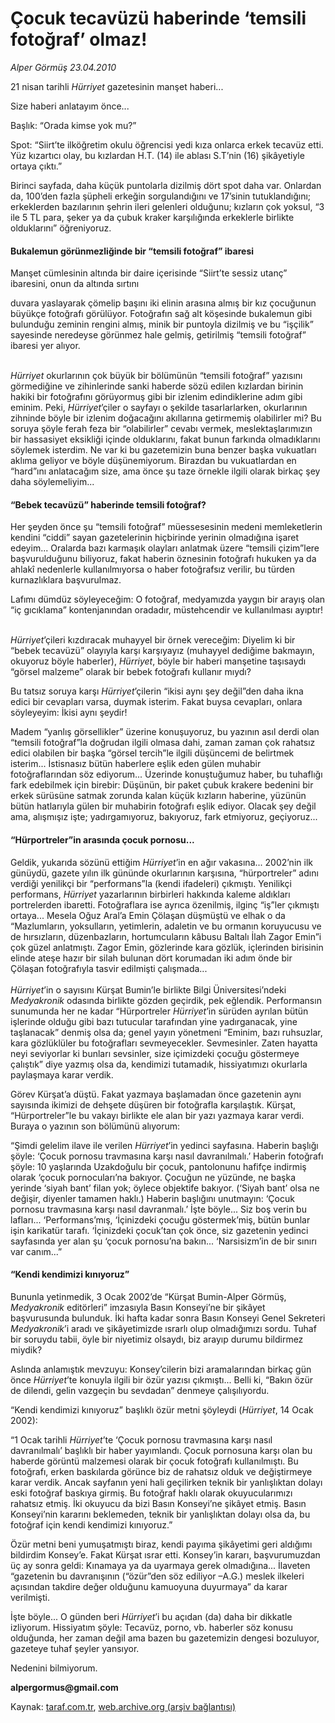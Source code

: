 # Çocuk tecavüzü haberinde ‘temsili fotoğraf’ olmaz!

*Alper Görmüş 23.04.2010*

<div class="yazi"><p>21 nisan tarihli <i>Hürriyet</i> gazetesinin manşet haberi... </p>
<p>Size haberi anlatayım önce...</p>
<p>Başlık: “Orada kimse yok mu?”</p>
<p>Spot: “Siirt’te ilköğretim okulu öğrencisi yedi kıza onlarca erkek tecavüz etti. Yüz kızartıcı olay, bu kızlardan H.T. (14) ile ablası S.T’nin (16) şikâyetiyle ortaya çıktı.”</p>
<p>Birinci sayfada, daha küçük puntolarla dizilmiş dört spot daha var. Onlardan da, 100’den fazla şüpheli erkeğin sorgulandığını ve 17’sinin tutuklandığını; erkeklerden bazılarının şehrin ileri gelenleri olduğunu; kızların çok yoksul, “3 ile 5 TL para, şeker ya da çubuk kraker karşılığında erkeklerle birlikte olduklarını” öğreniyoruz. </p>
<h4>Bukalemun görünmezliğinde bir “temsili fotoğraf” ibaresi</h4>
<p>Manşet cümlesinin altında bir daire içerisinde “Siirt’te sessiz utanç” ibaresini, onun da altında sırtını </p>
<p>duvara yaslayarak çömelip başını iki elinin arasına almış bir kız çocuğunun büyükçe fotoğrafı görülüyor. Fotoğrafın sağ alt köşesinde bukalemun gibi bulunduğu zeminin rengini almış, minik bir puntoyla dizilmiş ve bu “işçilik” sayesinde neredeyse görünmez hale gelmiş, getirilmiş “temsili fotoğraf” ibaresi yer alıyor. </p>
<p><i><br/>Hürriyet</i> okurlarının çok büyük bir bölümünün “temsili fotoğraf” yazısını görmediğine ve zihinlerinde sanki haberde sözü edilen kızlardan birinin hakiki bir fotoğrafını görüyormuş gibi bir izlenim edindiklerine adım gibi eminim. Peki, <i>Hürriyet</i>’çiler o sayfayı o şekilde tasarlarlarken, okurlarının zihninde böyle bir izlenim doğacağını akıllarına getirmemiş olabilirler mi? Bu soruya şöyle ferah feza bir “olabilirler” cevabı vermek, meslektaşlarımızın bir hassasiyet eksikliği içinde olduklarını, fakat bunun farkında olmadıklarını söylemek isterdim. Ne var ki bu gazetemizin buna benzer başka vukuatları aklıma geliyor ve böyle düşünemiyorum. Birazdan bu vukuatlardan en “hard”ını anlatacağım size, ama önce şu taze örnekle ilgili olarak birkaç şey daha söylemeliyim... </p>
<h4>“Bebek tecavüzü” haberinde temsili fotoğraf?</h4>
<p>Her şeyden önce şu “temsili fotoğraf” müessesesinin medeni memleketlerin kendini “ciddi” sayan gazetelerinin hiçbirinde yerinin olmadığına işaret edeyim... Oralarda bazı karmaşık olayları anlatmak üzere “temsili çizim”lere başvurulduğunu biliyoruz, fakat haberin öznesinin fotoğrafı hukuken ya da ahlakî nedenlerle kullanılmıyorsa o haber fotoğrafsız verilir, bu türden kurnazlıklara başvurulmaz. </p>
<p>Lafımı dümdüz söyleyeceğim: O fotoğraf, medyamızda yaygın bir arayış olan “iç gıcıklama” kontenjanından oradadır, müstehcendir ve kullanılması ayıptır!</p>
<p><i><br/>Hürriyet</i>’çileri kızdıracak muhayyel bir örnek vereceğim: Diyelim ki bir “bebek tecavüzü” olayıyla karşı karşıyayız (muhayyel dediğime bakmayın, okuyoruz böyle haberler), <i>Hürriyet</i>, böyle bir haberi manşetine taşısaydı “görsel malzeme” olarak bir bebek fotoğrafı kullanır mıydı?</p>
<p>Bu tatsız soruya karşı <i>Hürriyet</i>’çilerin “ikisi aynı şey değil”den daha ikna edici bir cevapları varsa, duymak isterim. Fakat buysa cevapları, onlara söyleyeyim: İkisi aynı şeydir! </p>
<p>Madem “yanlış görsellikler” üzerine konuşuyoruz, bu yazının asıl derdi olan “temsili fotoğraf”la doğrudan ilgili olmasa dahi, zaman zaman çok rahatsız edici olabilen bir başka “görsel tercih”le ilgili düşüncemi de belirtmek isterim... İstisnasız bütün haberlere eşlik eden gülen muhabir fotoğraflarından söz ediyorum... Üzerinde konuştuğumuz haber, bu tuhaflığı fark edebilmek için birebir: Düşünün, bir paket çubuk krakere bedenini bir erkek sürüsüne satmak zorunda kalan küçük kızların haberine, yüzünün bütün hatlarıyla gülen bir muhabirin fotoğrafı eşlik ediyor. Olacak şey değil ama, alışmışız işte; yadırgamıyoruz, bakıyoruz, fark etmiyoruz, geçiyoruz...</p>
<h4>“Hürportreler”in arasında çocuk pornosu...</h4>
<p>Geldik, yukarıda sözünü ettiğim <i>Hürriyet</i>’in en ağır vakasına... 2002’nin ilk günüydü, gazete yılın ilk gününde okurlarının karşısına, “hürportreler” adını verdiği yenilikçi bir “performans”la (kendi ifadeleri) çıkmıştı. Yenilikçi performans, <i>Hürriyet </i>yazarlarının birbirleri hakkında kaleme aldıkları portrelerden ibaretti. Fotoğraflara ise ayrıca özenilmiş, ilginç “iş”ler çıkmıştı ortaya... Mesela Oğuz Aral’a Emin Çölaşan düşmüştü ve elhak o da “Mazlumların, yoksulların, yetimlerin, adaletin ve bu ormanın koruyucusu ve de hırsızların, düzenbazların, hortumcuların kâbusu Baltalı İlah Zagor Emin”i çok güzel anlatmıştı. Zagor Emin, gözlerinde kara gözlük, içlerinden birisinin elinde ateşe hazır bir silah bulunan dört korumadan iki adım önde bir Çölaşan fotoğrafıyla tasvir edilmişti çalışmada...<br/><i><br/>Hürriyet</i>’in o sayısını Kürşat Bumin’le birlikte Bilgi Üniversitesi’ndeki <i>Medyakronik</i> odasında birlikte gözden geçirdik, pek eğlendik. Performansın sunumunda her ne kadar “Hürportreler <i>Hürriyet</i>’in sürüden ayrılan bütün işlerinde olduğu gibi bazı tutucular tarafından yine yadırganacak, yine taşlanacak” denmiş olsa da; genel yayın yönetmeni “Eminim, bazı ruhsuzlar, kara gözlüklüler bu fotoğrafları sevmeyecekler. Sevmesinler. Zaten hayatta neyi seviyorlar ki bunları sevsinler, size içimizdeki çocuğu göstermeye çalıştık” diye yazmış olsa da, kendimizi tutamadık, hissiyatımızı okurlarla paylaşmaya karar verdik. </p>
<p>Görev Kürşat’a düştü. Fakat yazmaya başlamadan önce gazetenin aynı sayısında ikimizi de dehşete düşüren bir fotoğrafla karşılaştık. Kürşat, “Hürportreler”le bu vakayı birlikte ele alan bir yazı yazmaya karar verdi. Buraya o yazının son bölümünü alıyorum:</p>
<p>“Şimdi gelelim ilave ile verilen <i>Hürriyet</i>’in yedinci sayfasına. Haberin başlığı şöyle: ‘Çocuk pornosu travmasına karşı nasıl davranılmalı.’ Haberin fotoğrafı şöyle: 10 yaşlarında Uzakdoğulu bir çocuk, pantolonunu hafifçe indirmiş olarak ‘çocuk pornocuları’na bakıyor. Çocuğun ne yüzünde, ne başka yerinde ‘siyah bant’ filan yok; öylece objektife bakıyor. (‘Siyah bant’ olsa ne değişir, diyenler tamamen haklı.) Haberin başlığını unutmayın: ‘Çocuk pornosu travmasına karşı nasıl davranmalı.’ İşte böyle... Siz boş verin bu lafları... ‘Performans’mış, ‘İçinizdeki çocuğu göstermek’miş, bütün bunlar işin karikatür tarafı. ‘İçinizdeki çocuk’tan çok önce, siz gazetenin yedinci sayfasında yer alan şu ‘çocuk pornosu’na bakın... ‘Narsisizm’in de bir sınırı var canım...”</p>
<h4>“Kendi kendimizi kınıyoruz”</h4>
<p>Bununla yetinmedik, 3 Ocak 2002’de “Kürşat Bumin-Alper Görmüş, <i>Medyakronik </i>editörleri” imzasıyla Basın Konseyi’ne bir şikâyet başvurusunda bulunduk. İki hafta kadar sonra Basın Konseyi Genel Sekreteri <i>Medyakronik</i>’i aradı ve şikâyetimizde ısrarlı olup olmadığımızı sordu. Tuhaf bir soruydu tabii, öyle bir niyetimiz olsaydı, biz arayıp durumu bildirmez miydik? </p>
<p>Aslında anlamıştık mevzuyu: Konsey’cilerin bizi aramalarından birkaç gün önce <i>Hürriyet</i>’te konuyla ilgili bir özür yazısı çıkmıştı... Belli ki, “Bakın özür de dilendi, gelin vazgeçin bu sevdadan” denmeye çalışılıyordu.</p>
<p>“Kendi kendimizi kınıyoruz” başlıklı özür metni şöyleydi (<i>Hürriyet</i>, 14 Ocak 2002):</p>
<p>“1 Ocak tarihli <i>Hürriyet</i>’te ‘Çocuk pornosu travmasına karşı nasıl davranılmalı’ başlıklı bir haber yayımlandı. Çocuk pornosuna karşı olan bu haberde görüntü malzemesi olarak bir çocuk fotoğrafı kullanılmıştı. Bu fotoğrafı, erken baskılarda görünce biz de rahatsız olduk ve değiştirmeye karar verdik. Ancak sayfanın yeni hali geçilirken teknik bir yanlışlıktan dolayı eski fotoğraf baskıya girmiş. Bu fotoğraf haklı olarak okuyucularımızı rahatsız etmiş. İki okuyucu da bizi Basın Konseyi’ne şikâyet etmiş. Basın Konseyi’nin kararını beklemeden, teknik bir yanlışlıktan dolayı olsa da, bu fotoğraf için kendi kendimizi kınıyoruz.”</p>
<p>Özür metni beni yumuşatmıştı biraz, kendi payıma şikâyetimi geri aldığımı bildirdim Konsey’e. Fakat Kürşat ısrar etti. Konsey’in kararı, başvurumuzdan üç ay sonra geldi: Kınamaya ya da uyarmaya gerek olmadığına... İlaveten “gazetenin bu davranışının (“özür”den söz ediliyor –A.G.) meslek ilkeleri açısından takdire değer olduğunu kamuoyuna duyurmaya” da karar verilmişti. </p>
<p>İşte böyle... O günden beri <i>Hürriyet</i>’i bu açıdan (da) daha bir dikkatle izliyorum. Hissiyatım şöyle: Tecavüz, porno, vb. haberler söz konusu olduğunda, her zaman değil ama bazen bu gazetemizin dengesi bozuluyor, gazeteye tuhaf şeyler yansıyor. </p>
<p>Nedenini bilmiyorum.</p>
<p><b>alpergormus@gmail.com</b></p></div>

Kaynak: [taraf.com.tr](http://www.taraf.com.tr:80/makale/10997.htm), [web.archive.org (arşiv bağlantısı)](http://web.archive.org/web/20100426124439/http://www.taraf.com.tr:80/makale/10997.htm)
